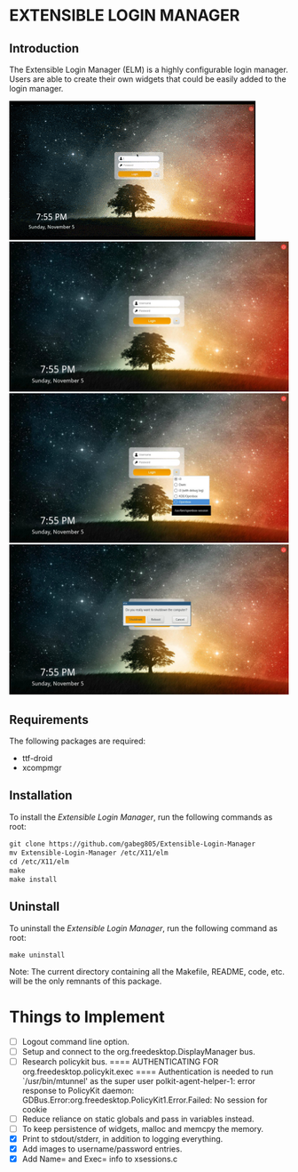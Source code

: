 # EXTENSIBLE LOGIN MANAGER

## Introduction

The Extensible Login Manager (ELM) is a highly configurable login manager. Users
are able to create their own widgets that could be easily added to the login
manager.

![elm](share/screenshots/elm.gif)
![elm login](share/screenshots/login.jpg)
![elm xsession](share/screenshots/xsession.jpg)
![elm shutdown](share/screenshots/shutdown.jpg)

## Requirements

The following packages are required:
- ttf-droid
- xcompmgr

## Installation

To install the _Extensible Login Manager_, run the following commands as root:

```
git clone https://github.com/gabeg805/Extensible-Login-Manager
mv Extensible-Login-Manager /etc/X11/elm
cd /etc/X11/elm
make
make install
```

## Uninstall

To uninstall the _Extensible Login Manager_, run the following command as root:

```
make uninstall
```

Note: The current directory containing all the Makefile, README, code, etc. will
be the only remnants of this package.

# Things to Implement

- [ ] Logout command line option.
- [ ] Setup and connect to the org.freedesktop.DisplayManager bus.
- [ ] Research policykit bus.
      ==== AUTHENTICATING FOR org.freedesktop.policykit.exec ====
      Authentication is needed to run `/usr/bin/mtunnel' as the super user
      polkit-agent-helper-1: error response to PolicyKit daemon: GDBus.Error:org.freedesktop.PolicyKit1.Error.Failed: No session for cookie
- [ ] Reduce reliance on static globals and pass in variables instead.
- [ ] To keep persistence of widgets, malloc and memcpy the memory.
- [x] Print to stdout/stderr, in addition to logging everything.
- [x] Add images to username/password entries.
- [x] Add Name= and Exec= info to xsessions.c
